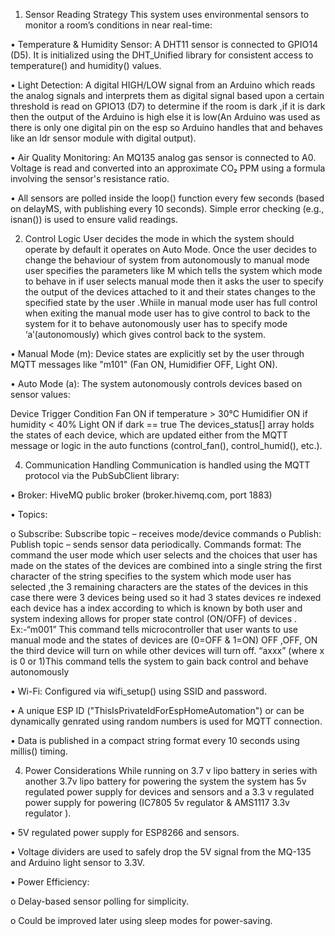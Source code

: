 1. Sensor Reading Strategy
This system uses environmental sensors to monitor a room’s conditions in near real-time:

•	Temperature & Humidity Sensor: A DHT11 sensor is connected to GPIO14 (D5). It is initialized using the DHT_Unified library for consistent access to temperature() and humidity() values.

•	Light Detection: A digital HIGH/LOW signal from an Arduino which reads the analog signals and interprets them as digital signal based upon a certain threshold is read on GPIO13 (D7) to determine if the room is dark ,if it is dark then the output of the Arduino is high else it is low(An Arduino was used as there is only one digital pin on the esp so Arduino handles that and behaves like an ldr sensor module with digital output).

•	Air Quality Monitoring: An MQ135 analog gas sensor is connected to A0. Voltage is read and converted into an approximate CO₂ PPM using a formula involving the sensor's resistance ratio.

•	All sensors are polled inside the loop() function every few seconds (based on delayMS, with publishing every 10 seconds). Simple error checking (e.g., isnan()) is used to ensure valid readings.

2. Control Logic
User decides the mode in which the system should operate by default it operates on Auto Mode.
Once the user decides to change the behaviour of system from autonomously to manual mode user specifies the parameters like M which tells the system which mode to behave in if user selects manual mode then it asks the user to specify the output of the devices attached to it and their states changes to the specified state by the user .Whiile in manual mode user has full control when exiting the manual mode user has to give control to back to the system for it to behave autonomously user has to specify mode ‘a’(autonomously) which gives control back to the system.

•	Manual Mode (m): Device states are explicitly set by the user through MQTT messages like "m101" (Fan ON, Humidifier OFF, Light ON).

•	Auto Mode (a): The system autonomously controls devices based on sensor values:

Device	Trigger Condition
Fan	ON if temperature > 30°C
Humidifier	ON if humidity < 40%
Light	ON if dark == true
The devices_status[] array holds the states of each device, which are updated either from the MQTT message or logic in the auto functions (control_fan(), control_humid(), etc.).

4. Communication Handling
Communication is handled using the MQTT protocol via the PubSubClient library:

•	Broker: HiveMQ public broker (broker.hivemq.com, port 1883)

•	Topics:

o	Subscribe: Subscribe topic – receives mode/device commands
o	Publish: Publish topic – sends sensor data periodically.
Commands format:
The command the user mode which user selects and the choices that user has made on the states of the devices are combined into a single string the first character of the string specifies to the system which mode user has selected ,the 3 remaining characters are the states of the devices in this case there were 3 devices being used so it had 3 states devices re indexed each device has a index according to which is known by both user and system indexing allows for proper state control (ON/OFF) of devices . 
Ex:-“m001” This command tells microcontroller that user wants to use manual mode and the states of devices are (0=OFF & 1=ON) OFF ,OFF, ON the third device will turn on while other devices will turn off.
“axxx” (where x is 0 or 1)This command tells the system to gain back control and behave autonomously 

•	Wi-Fi: Configured via wifi_setup() using SSID and password.

•	A unique ESP ID ("ThisIsPrivateIdForEspHomeAutomation") or can be dynamically genrated using random numbers is used for MQTT connection.

•	Data is published in a compact string format every 10 seconds using millis() timing.

4. Power Considerations
While running on 3.7 v lipo battery in series with another 3.7v lipo battery for powering the system the system has 5v regulated power supply for devices and sensors and a 3.3 v regulated  power supply for powering (IC7805 5v regulator & AMS1117 3.3v regulator ).

•	5V regulated power supply for ESP8266 and sensors.

•	Voltage dividers are used to safely drop the 5V signal from the MQ-135 and Arduino light sensor to 3.3V.

•	Power Efficiency:

o	Delay-based sensor polling for simplicity.

o	Could be improved later using sleep modes for power-saving.


